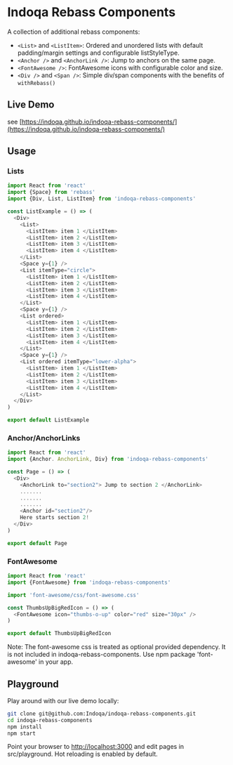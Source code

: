 # Indoqa Rebass Components

A collection of additional rebass components:

  * `<List>` and `<ListItem>`: Ordered and unordered lists with default padding/margin settings and configurable listStyleType. 
  * `<Anchor />` and `<AnchorLink />`: Jump to anchors on the same page.
  * `<FontAwesome />`: FontAwesome icons with configurable color and size. 
  * `<Div />` and `<Span />`: Simple div/span components with the benefits of `withRebass()`

## Live Demo

see [https://indoqa.github.io/indoqa-rebass-components/](https://indoqa.github.io/indoqa-rebass-components/)

## Usage

### Lists

```javascript
import React from 'react'
import {Space} from 'rebass'
import {Div, List, ListItem} from 'indoqa-rebass-components'

const ListExample = () => (
  <Div>
    <List>
      <ListItem> item 1 </ListItem>
      <ListItem> item 2 </ListItem>
      <ListItem> item 3 </ListItem>
      <ListItem> item 4 </ListItem>
    </List>
    <Space y={1} />
    <List itemType="circle">
      <ListItem> item 1 </ListItem>
      <ListItem> item 2 </ListItem>
      <ListItem> item 3 </ListItem>
      <ListItem> item 4 </ListItem>
    </List>
    <Space y={1} />
    <List ordered>
      <ListItem> item 1 </ListItem>
      <ListItem> item 2 </ListItem>
      <ListItem> item 3 </ListItem>
      <ListItem> item 4 </ListItem>
    </List>
    <Space y={1} />
    <List ordered itemType="lower-alpha">
      <ListItem> item 1 </ListItem>
      <ListItem> item 2 </ListItem>
      <ListItem> item 3 </ListItem>
      <ListItem> item 4 </ListItem>
    </List>
  </Div>
)

export default ListExample
```

### Anchor/AnchorLinks

```javascript
import React from 'react'
import {Anchor. AnchorLink, Div} from 'indoqa-rebass-components'

const Page = () => (
  <Div>
    <AnchorLink to="section2"> Jump to section 2 </AnchorLink>
    .......
    .......
    .......
    <Anchor id="section2"/>
    Here starts section 2!
  </Div>
)

export default Page
```

### FontAwesome

```javascript
import React from 'react'
import {FontAwesome} from 'indoqa-rebass-components'

import 'font-awesome/css/font-awesome.css'

const ThumbsUpBigRedIcon = () => (
  <FontAwesome icon="thumbs-o-up" color="red" size="30px" />
)

export default ThumbsUpBigRedIcon
```

Note: The font-awesome css is treated as optional provided dependency. It is not included in indoqa-rebass-components. Use npm package 'font-awesome' in your app.

## Playground

Play around with our live demo locally: 
```bash
git clone git@github.com:Indoqa/indoqa-rebass-components.git
cd indoqa-rebass-components
npm install
npm start
```
Point your browser to [http://localhost:3000](http://localhost:3000) and edit pages in src/playground. Hot reloading is enabled by default.
